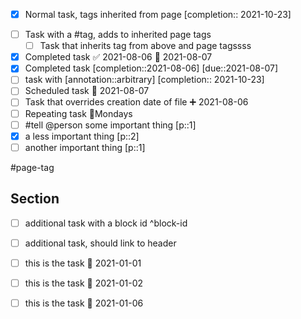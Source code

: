 - [x] Normal task, tags inherited from page [completion:: 2021-10-23]
* [ ] Task with a #tag, adds to inherited page tags
	* [ ] Task that inherits tag from above and page tagssss
* [x] Completed task ✅ 2021-08-06 📅 2021-08-07
* [x] Completed task [completion::2021-08-06] [due::2021-08-07]
* [ ] task with [annotation::arbitrary] [completion:: 2021-10-23] 
* [ ] Scheduled task 📅  2021-08-07
* [ ] Task that overrides creation date of file ➕ 2021-08-06
* [ ] Repeating task 🔁Mondays
* [ ] #tell @person some important thing [p::1]
* [x] a less important thing [p::2]
* [ ] another important thing [p::1]

#page-tag

## Section
- [ ] additional task with a block id ^block-id
- [ ] additional task, should link to header
- [ ] this is the task 📅 2021-01-01
- [ ] this is the task 📅 2021-01-02
- [ ] this is the task 📅 2021-01-06    
      